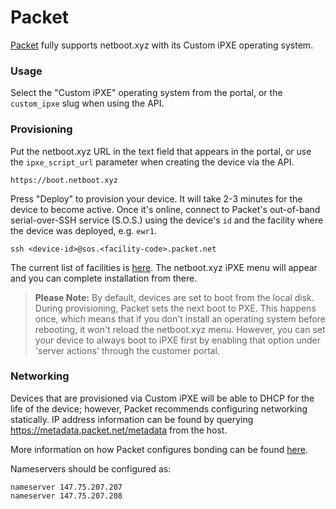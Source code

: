 # Packet

[Packet](https://packet.net) fully supports netboot.xyz with its Custom iPXE
operating system.

### Usage

Select the "Custom iPXE" operating system from the portal, or the `custom_ipxe`
slug when using the API. 

### Provisioning

Put the netboot.xyz URL in the text field that appears in the portal, or use the
`ipxe_script_url` parameter when creating the device via the API.

    https://boot.netboot.xyz

Press "Deploy" to provision your device. It will take 2-3 minutes for the device
to become active. Once it's online, connect to Packet's out-of-band serial-over-SSH
service (S.O.S.) using the device's `id` and the facility where the device was
deployed, e.g. `ewr1`.

    ssh <device-id>@sos.<facility-code>.packet.net

The current list of facilities is [here](https://www.packet.net/locations/). The
netboot.xyz iPXE menu will appear and you can complete installation from there.

> **Please Note:** By default, devices are set to boot from the local disk. During
> provisioning, Packet sets the next boot to PXE. This happens once, which means that
> if you don't install an operating system before rebooting, it won't reload the
> netboot.xyz menu. However, you can set your device to always boot to iPXE
> first by enabling that option under 'server actions' through the customer portal.

### Networking

Devices that are provisioned via Custom iPXE will be able to DHCP for the life of
the device; however, Packet recommends configuring networking statically. IP
address information can be found by querying https://metadata.packet.net/metadata
from the host.

More information on how Packet configures bonding can be found
[here](https://www.packet.net/help/kb/how-does-the-packet-bonded-network-interface-work/).

Nameservers should be configured as:

    nameserver 147.75.207.207
    nameserver 147.75.207.208
